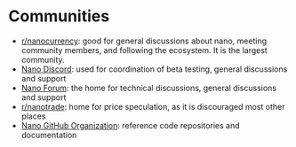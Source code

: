 # Communities

- <a href="https://www.reddit.com/r/nanocurrency/" target="_blank">r/nanocurrency</a>: good for general discussions about nano, meeting community members, and following the ecosystem. It is the largest community.
- <a href="https://chat.nano.org/" target="_blank">Nano Discord</a>: used for coordination of beta testing, general discussions and support
- <a href="https://forum.nano.org/" target="_blank">Nano Forum</a>: the home for technical discussions, general discussions and support
- <a href="https://www.reddit.com/r/nanotrade" target="_blank">r/nanotrade</a>: home for price speculation, as it is discouraged most other places
- <a href="https://github.com/nanocurrency" target="_blank">Nano GitHub Organization</a>: reference code repositories and documentation
